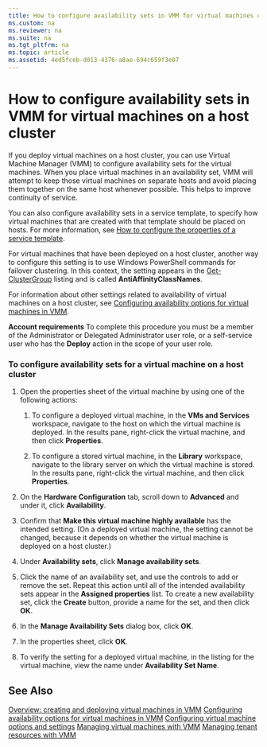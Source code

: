 ```yaml
---
title: How to configure availability sets in VMM for virtual machines on a host cluster
ms.custom: na
ms.reviewer: na
ms.suite: na
ms.tgt_pltfrm: na
ms.topic: article
ms.assetid: 4ed5fceb-d013-4376-a8ae-694c659f3e07
---
```

# How to configure availability sets in VMM for virtual machines on a host cluster
If you deploy virtual machines on a host cluster, you can use Virtual Machine Manager (VMM) to configure availability sets for the virtual machines. When you place virtual machines in an availability set, VMM will attempt to keep those virtual machines on separate hosts and avoid placing them together on the same host whenever possible. This helps to improve continuity of service.

You can also configure availability sets in a service template, to specify how virtual machines that are created with that template should be placed on hosts. For more information, see [How to configure the properties of a service template](How-to-configure-the-properties-of-a-service-template.md).

For virtual machines that have been deployed on a host cluster, another way to configure this setting is to use Windows PowerShell commands for failover clustering. In this context, the setting appears in the [Get-ClusterGroup](http://technet.microsoft.com/library/hh847242.aspx) listing and is called **AntiAffinityClassNames**.

For information about other settings related to availability of virtual machines on a host cluster, see [Configuring availability options for virtual machines in VMM](Configuring-availability-options-for-virtual-machines-in-VMM.md).

**Account requirements** To complete this procedure you must be a member of the Administrator or Delegated Administrator user role, or a self-service user who has the **Deploy** action in the scope of your user role.

### To configure availability sets for a virtual machine on a host cluster

1.  Open the properties sheet of the virtual machine by using one of the following actions:

    1.  To configure a deployed virtual machine, in the **VMs and Services** workspace, navigate to the host on which the virtual machine is deployed. In the results pane, right-click the virtual machine, and then click **Properties**.

    2.  To configure a stored virtual machine, in the **Library** workspace, navigate to the library server on which the virtual machine is stored. In the results pane, right-click the virtual machine, and then click **Properties**.

2.  On the **Hardware Configuration** tab, scroll down to **Advanced** and under it, click **Availability**.

3.  Confirm that **Make this virtual machine highly available** has the intended setting. (On a deployed virtual machine, the setting cannot be changed, because it depends on whether the virtual machine is deployed on a host cluster.)

4.  Under **Availability sets**, click **Manage availability sets**.

5.  Click the name of an availability set, and use the controls to add or remove the set. Repeat this action until all of the intended availability sets appear in the **Assigned properties** list. To create a new availability set, click the **Create** button, provide a name for the set, and then click **OK**.

6.  In the **Manage Availability Sets** dialog box, click **OK**.

7.  In the properties sheet, click **OK**.

8.  To verify the setting for a deployed virtual machine, in the listing for the virtual machine, view the name under **Availability Set Name**.

## See Also
[Overview: creating and deploying virtual machines in VMM](Overview--creating-and-deploying-virtual-machines-in-VMM.md)
[Configuring availability options for virtual machines in VMM](Configuring-availability-options-for-virtual-machines-in-VMM.md)
[Configuring virtual machine options and settings](Configuring-virtual-machine-options-and-settings.md)
[Managing virtual machines with VMM](Managing-virtual-machines-with-VMM.md)
[Managing tenant resources with VMM](Managing-tenant-resources-with-VMM.md)



